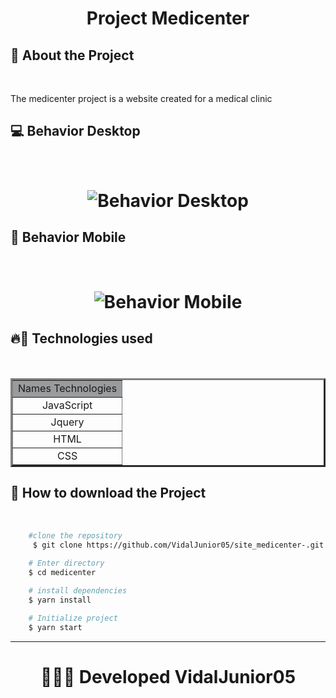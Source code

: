 <h1 align="center">
    Project Medicenter
</h1>

## 📂 About the Project
<br/>

The medicenter project is a website created for a medical clinic

## 💻 Behavior Desktop
<br/>
<h1 align="center">

![Behavior Desktop](https://user-images.githubusercontent.com/84291331/138307860-ebee4908-487b-468c-9621-085bc8fea195.gif)

</h1>

## 📱 Behavior Mobile
<br/>
<h1 align="center">

![Behavior Mobile](https://user-images.githubusercontent.com/84291331/138307940-e30cc70b-0725-4bb8-8997-30726fa6ff51.gif)

</h1>

## 🔥🚀 Technologies used
<br/>
<table align="center" width="220px" border="3">
    <tr bgColor="#9a9b9c">
        <td align="center">Names Technologies</td>
    </tr>
    <tr>
        <td align="center">JavaScript</td>
    </tr>
        <tr>
        <td align="center">Jquery</td>
    </tr>
    <tr>
        <td align="center">HTML</td>
    </tr>
    <tr>
        <td align="center">CSS</td>
    </tr>
</table>

## 📁 How to download the Project 
<br/>

```bash 
    #clone the repository
     $ git clone https://github.com/VidalJunior05/site_medicenter-.git
    
    # Enter directory
    $ cd medicenter

    # install dependencies
    $ yarn install

    # Initialize project
    $ yarn start
``` 

--- 

<h1 align="center">
👩‍💻🔰 Developed VidalJunior05
</h1>